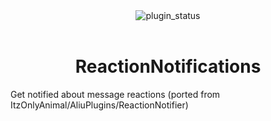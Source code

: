 <!--
	* This file was autogenerated
	* If you want to change anything, do so in the readmes.mjs file
	* https://github.com/Gabe616/VendettaPlugins/edit/main/readmes.mjs
-->

<div align="center">
	<img alt="plugin_status" src="https://img.shields.io/badge/plugin_status-discontinued-f38ba8?style=for-the-badge&labelColor=1e1e2e" />
</div>
<br/>
<div align="center">
	<h1>ReactionNotifications</h1>
</div>

Get notified about message reactions (ported from ItzOnlyAnimal/AliuPlugins/ReactionNotifier)